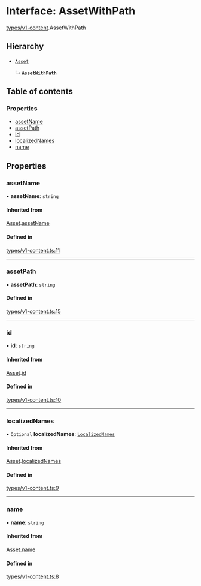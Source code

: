 # Interface: AssetWithPath

[types/v1-content](../modules/types_v1_content.md).AssetWithPath

## Hierarchy

- [`Asset`](types_v1_content.Asset.md)

  ↳ **`AssetWithPath`**

## Table of contents

### Properties

- [assetName](types_v1_content.AssetWithPath.md#assetname)
- [assetPath](types_v1_content.AssetWithPath.md#assetpath)
- [id](types_v1_content.AssetWithPath.md#id)
- [localizedNames](types_v1_content.AssetWithPath.md#localizednames)
- [name](types_v1_content.AssetWithPath.md#name)

## Properties

### assetName

• **assetName**: `string`

#### Inherited from

[Asset](types_v1_content.Asset.md).[assetName](types_v1_content.Asset.md#assetname)

#### Defined in

[types/v1-content.ts:11](https://github.com/jameslinimk/unofficial-valorant-api/blob/3123117/package/src/types/v1-content.ts#L11)

___

### assetPath

• **assetPath**: `string`

#### Defined in

[types/v1-content.ts:15](https://github.com/jameslinimk/unofficial-valorant-api/blob/3123117/package/src/types/v1-content.ts#L15)

___

### id

• **id**: `string`

#### Inherited from

[Asset](types_v1_content.Asset.md).[id](types_v1_content.Asset.md#id)

#### Defined in

[types/v1-content.ts:10](https://github.com/jameslinimk/unofficial-valorant-api/blob/3123117/package/src/types/v1-content.ts#L10)

___

### localizedNames

• `Optional` **localizedNames**: [`LocalizedNames`](../modules/types_v1_content.md#localizednames)

#### Inherited from

[Asset](types_v1_content.Asset.md).[localizedNames](types_v1_content.Asset.md#localizednames)

#### Defined in

[types/v1-content.ts:9](https://github.com/jameslinimk/unofficial-valorant-api/blob/3123117/package/src/types/v1-content.ts#L9)

___

### name

• **name**: `string`

#### Inherited from

[Asset](types_v1_content.Asset.md).[name](types_v1_content.Asset.md#name)

#### Defined in

[types/v1-content.ts:8](https://github.com/jameslinimk/unofficial-valorant-api/blob/3123117/package/src/types/v1-content.ts#L8)
